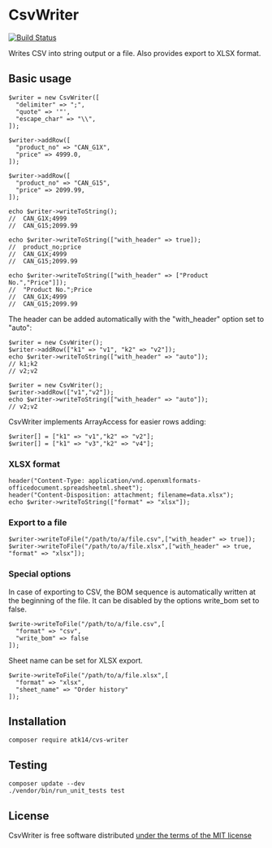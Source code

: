CsvWriter
=========

[![Build Status](https://travis-ci.org/atk14/CsvWriter.svg?branch=master)](https://travis-ci.org/atk14/CsvWriter)

Writes CSV into string output or a file. Also provides export to XLSX format.

Basic usage
-----------

    $writer = new CsvWriter([
      "delimiter" => ";",
      "quote" => '"',
      "escape_char" => "\\",
    ]);

    $writer->addRow([
      "product_no" => "CAN_G1X",
      "price" => 4999.0,
    ]);

    $writer->addRow([
      "product_no" => "CAN_G15",
      "price" => 2099.99,
    ]);

    echo $writer->writeToString();
    //  CAN_G1X;4999
    //  CAN_G15;2099.99

    echo $writer->writeToString(["with_header" => true]);
    //  product_no;price
    //  CAN_G1X;4999
    //  CAN_G15;2099.99

    echo $writer->writeToString(["with_header" => ["Product No.","Price"]]);
    //  "Product No.";Price
    //  CAN_G1X;4999
    //  CAN_G15;2099.99

The header can be added automatically with the "with_header" option set to "auto": 

    $writer = new CsvWriter();
    $writer->addRow(["k1" => "v1", "k2" => "v2"]);
    echo $writer->writeToString(["with_header" => "auto"]);
    // k1;k2
    // v2;v2

    $writer = new CsvWriter();
    $writer->addRow(["v1","v2"]);
    echo $writer->writeToString(["with_header" => "auto"]);
    // v2;v2

CsvWriter implements ArrayAccess for easier rows adding:

    $writer[] = ["k1" => "v1","k2" => "v2"];
    $writer[] = ["k1" => "v3","k2" => "v4"];

### XLSX format

    header("Content-Type: application/vnd.openxmlformats-officedocument.spreadsheetml.sheet");
    header("Content-Disposition: attachment; filename=data.xlsx");
    echo $writer->writeToString(["format" => "xlsx"]);

### Export to a file

    $writer->writeToFile("/path/to/a/file.csv",["with_header" => true]);
    $writer->writeToFile("/path/to/a/file.xlsx",["with_header" => true, "format" => "xlsx"]);

### Special options

In case of exporting to CSV, the BOM sequence is automatically written at the beginning of the file. It can be disabled by the options write_bom set to false.

    $write->writeToFile("/path/to/a/file.csv",[
      "format" => "csv",
      "write_bom" => false
    ]);

Sheet name can be set for XLSX export.

    $write->writeToFile("/path/to/a/file.xlsx",[
      "format" => "xlsx",
      "sheet_name" => "Order history"
    ]);

Installation
------------

    composer require atk14/cvs-writer

Testing
-------

    composer update --dev
    ./vendor/bin/run_unit_tests test

License
-------

CsvWriter is free software distributed [under the terms of the MIT license](http://www.opensource.org/licenses/mit-license)

[//]: # ( vim: set ts=2 et: )
